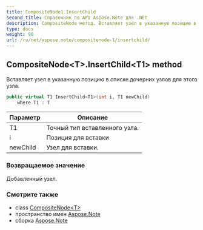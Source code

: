 ```yaml
---
title: CompositeNode1.InsertChild
second_title: Справочник по API Aspose.Note для .NET
description: CompositeNode метод. Вставляет узел в указанную позицию в списке дочерних узлов для этого узла.
type: docs
weight: 90
url: /ru/net/aspose.note/compositenode-1/insertchild/
---
```

## CompositeNode&lt;T&gt;.InsertChild&lt;T1&gt; method

Вставляет узел в указанную позицию в списке дочерних узлов для этого узла.

```csharp
public virtual T1 InsertChild<T1>(int i, T1 newChild)
    where T1 : T
```

| Параметр | Описание |
| --- | --- |
| T1 | Точный тип вставленного узла. |
| i | Позиция для вставки |
| newChild | Узел для вставки. |

### Возвращаемое значение

Добавленный узел.

### Смотрите также

* class [CompositeNode&lt;T&gt;](../)
* пространство имен [Aspose.Note](../../compositenode-1/)
* сборка [Aspose.Note](../../../)


